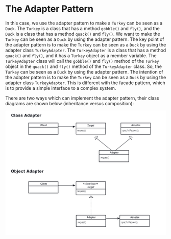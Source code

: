 # The Adapter Pattern
In this case, we use the adapter pattern to make a `Turkey` can be seen as a `Duck`. The `Turkey` is a class that has a method `gobble()` and `fly()`, and the `Duck` is a class that has a method `quack()` and `fly()`. We want to make the `Turkey` can be seen as a `Duck` by using the adapter pattern. The key point of the adapter pattern is to make the `Turkey` can be seen as a `Duck` by using the adapter class `TurkeyAdapter`. The `TurkeyAdapter` is a class that has a method `quack()` and `fly()`, and it has a `Turkey` object as a member variable. The `TurkeyAdapter` class will call the `gobble()` and `fly()` method of the `Turkey` object in the `quack()` and `fly()` method of the `TurkeyAdapter` class. So, the `Turkey` can be seen as a `Duck` by using the adapter pattern. The intention of the adapter pattern is to make the `Turkey` can be seen as a `Duck` by using the adapter class `TurkeyAdapter`. This is different with the facade pattern, which is to provide a simple interface to a complex system.

There are two ways which can implement the adapter pattern, their class diagrams are shown below (inheritance versus composition):

![](README.assets/20240628111429.png)
